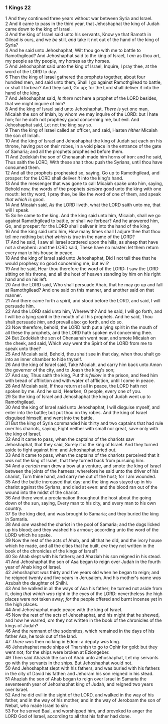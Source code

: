 ### 1 Kings 22

1 And they continued three years without war between Syria and Israel.  
2 And it came to pass in the third year, that Jehoshaphat the king of Judah came down to the king of Israel.  
3 And the king of Israel said unto his servants, Know ye that Ramoth in Gilead *is* ours, and we *be* still, *and* take it not out of the hand of the king of Syria?  
4 And he said unto Jehoshaphat, Wilt thou go with me to battle to Ramothgilead? And Jehoshaphat said to the king of Israel, I *am* as thou *art*, my people as thy people, my horses as thy horses.  
5 And Jehoshaphat said unto the king of Israel, Inquire, I pray thee, at the word of the LORD to day.  
6 Then the king of Israel gathered the prophets together, about four hundred men, and said unto them, Shall I go against Ramothgilead to battle, or shall I forbear? And they said, Go up; for the Lord shall deliver *it* into the hand of the king.  
7 And Jehoshaphat said, *Is there* not here a prophet of the LORD besides, that we might inquire of him?  
8 And the king of Israel said unto Jehoshaphat, *There is* yet one man, Micaiah the son of Imlah, by whom we may inquire of the LORD: but I hate him; for he doth not prophesy good concerning me, but evil. And Jehoshaphat said, Let not the king say so.  
9 Then the king of Israel called an officer, and said, Hasten *hither* Micaiah the son of Imlah.  
10 And the king of Israel and Jehoshaphat the king of Judah sat each on his throne, having put on their robes, in a void place in the entrance of the gate of Samaria; and all the prophets prophesied before them.  
11 And Zedekiah the son of Chenaanah made him horns of iron: and he said, Thus saith the LORD, With these shalt thou push the Syrians, until thou have consumed them.  
12 And all the prophets prophesied so, saying, Go up to Ramothgilead, and prosper: for the LORD shall deliver *it* into the king's hand.  
13 And the messenger that was gone to call Micaiah spake unto him, saying, Behold now, the words of the prophets *declare* good unto the king with one mouth: let thy word, I pray thee, be like the word of one of them, and speak *that which is* good.  
14 And Micaiah said, *As* the LORD liveth, what the LORD saith unto me, that will I speak.  
15 So he came to the king. And the king said unto him, Micaiah, shall we go against Ramothgilead to battle, or shall we forbear? And he answered him, Go, and prosper: for the LORD shall deliver *it* into the hand of the king.  
16 And the king said unto him, How many times shall I adjure thee that thou tell me nothing but *that which is* true in the name of the LORD?  
17 And he said, I saw all Israel scattered upon the hills, as sheep that have not a shepherd: and the LORD said, These have no master: let them return every man to his house in peace.  
18 And the king of Israel said unto Jehoshaphat, Did I not tell thee that he would prophesy no good concerning me, but evil?  
19 And he said, Hear thou therefore the word of the LORD: I saw the LORD sitting on his throne, and all the host of heaven standing by him on his right hand and on his left.  
20 And the LORD said, Who shall persuade Ahab, that he may go up and fall at Ramothgilead? And one said on this manner, and another said on that manner.  
21 And there came forth a spirit, and stood before the LORD, and said, I will persuade him.  
22 And the LORD said unto him, Wherewith? And he said, I will go forth, and I will be a lying spirit in the mouth of all his prophets. And he said, Thou shalt persuade *him*, and prevail also: go forth, and do so.  
23 Now therefore, behold, the LORD hath put a lying spirit in the mouth of all these thy prophets, and the LORD hath spoken evil concerning thee.  
24 But Zedekiah the son of Chenaanah went near, and smote Micaiah on the cheek, and said, Which way went the Spirit of the LORD from me to speak unto thee?  
25 And Micaiah said, Behold, thou shalt see in that day, when thou shalt go into an inner chamber to hide thyself.  
26 And the king of Israel said, Take Micaiah, and carry him back unto Amon the governor of the city, and to Joash the king's son;  
27 And say, Thus saith the king, Put this *fellow* in the prison, and feed him with bread of affliction and with water of affliction, until I come in peace.  
28 And Micaiah said, If thou return at all in peace, the LORD hath not spoken by me. And he said, Hearken, O people, every one of you.  
29 So the king of Israel and Jehoshaphat the king of Judah went up to Ramothgilead.  
30 And the king of Israel said unto Jehoshaphat, I will disguise myself, and enter into the battle; but put thou on thy robes. And the king of Israel disguised himself, and went into the battle.  
31 But the king of Syria commanded his thirty and two captains that had rule over his chariots, saying, Fight neither with small nor great, save only with the king of Israel.  
32 And it came to pass, when the captains of the chariots saw Jehoshaphat, that they said, Surely it *is* the king of Israel. And they turned aside to fight against him: and Jehoshaphat cried out.  
33 And it came to pass, when the captains of the chariots perceived that it *was* not the king of Israel, that they turned back from pursuing him.  
34 And a *certain* man drew a bow at a venture, and smote the king of Israel between the joints of the harness: wherefore he said unto the driver of his chariot, Turn thine hand, and carry me out of the host; for I am wounded.  
35 And the battle increased that day: and the king was stayed up in his chariot against the Syrians, and died at even: and the blood ran out of the wound into the midst of the chariot.  
36 And there went a proclamation throughout the host about the going down of the sun, saying, Every man to his city, and every man to his own country.  
37 So the king died, and was brought to Samaria; and they buried the king in Samaria.  
38 And *one* washed the chariot in the pool of Samaria; and the dogs licked up his blood; and they washed his armour; according unto the word of the LORD which he spake.  
39 Now the rest of the acts of Ahab, and all that he did, and the ivory house which he made, and all the cities that he built, *are* they not written in the book of the chronicles of the kings of Israel?  
40 So Ahab slept with his fathers; and Ahaziah his son reigned in his stead.  
41 And Jehoshaphat the son of Asa began to reign over Judah in the fourth year of Ahab king of Israel.  
42 Jehoshaphat *was* thirty and five years old when he began to reign; and he reigned twenty and five years in Jerusalem. And his mother's name *was* Azubah the daughter of Shilhi.  
43 And he walked in all the ways of Asa his father; he turned not aside from it, doing *that which was* right in the eyes of the LORD: nevertheless the high places were not taken away; *for* the people offered and burnt incense yet in the high places.  
44 And Jehoshaphat made peace with the king of Israel.  
45 Now the rest of the acts of Jehoshaphat, and his might that he shewed, and how he warred, *are* they not written in the book of the chronicles of the kings of Judah?  
46 And the remnant of the sodomites, which remained in the days of his father Asa, he took out of the land.  
47 *There was* then no king in Edom: a deputy *was* king.  
48 Jehoshaphat made ships of Tharshish to go to Ophir for gold: but they went not; for the ships were broken at Eziongeber.  
49 Then said Ahaziah the son of Ahab unto Jehoshaphat, Let my servants go with thy servants in the ships. But Jehoshaphat would not.  
50 And Jehoshaphat slept with his fathers, and was buried with his fathers in the city of David his father: and Jehoram his son reigned in his stead.  
51 Ahaziah the son of Ahab began to reign over Israel in Samaria the seventeenth year of Jehoshaphat king of Judah, and reigned two years over Israel.  
52 And he did evil in the sight of the LORD, and walked in the way of his father, and in the way of his mother, and in the way of Jeroboam the son of Nebat, who made Israel to sin:  
53 For he served Baal, and worshipped him, and provoked to anger the LORD God of Israel, according to all that his father had done.  
